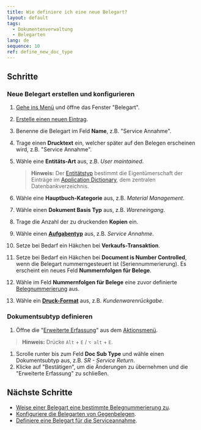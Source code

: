 ```yaml
---
title: Wie definiere ich eine neue Belegart?
layout: default
tags:
  - Dokumentenverwaltung
  - Belegarten
lang: de
sequence: 10
ref: define_new_doc_type
---
```


## Schritte

### Neue Belegart erstellen und konfigurieren
1. [Gehe ins Menü](Menu) und öffne das Fenster "Belegart".
1. [Erstelle einen neuen Eintrag](Neuer_Datensatz_Fenster_Webui).
1. Benenne die Belegart im Feld **Name**, z.B. "Service Annahme".
1. Trage einen **Drucktext** ein, welcher später auf den Belegen erscheinen wird, z.B. "Service Annahme".
1. Wähle eine **Entitäts-Art** aus, z.B. *User maintained*.
    >**Hinweis:** Der <a href="https://wiki.idempiere.org/de/Entit%C3%A4tstyp_(Fenster_ID-381)" title="Entitätstyp | wiki.idempiere.org" target="_blank">Entitätstyp</a> bestimmt die Eigentümerschaft der Einträge im <a href="https://wiki.idempiere.org/de/Application_Dictionary" title="Application Dictionary | wiki.idempiere.org" target="_blank">Application Dictionary</a>, dem zentralen Datenbankverzeichnis.

1. Wähle eine **Hauptbuch-Kategorie** aus, z.B. *Material Management*.
1. Wähle einen **Dokument Basis Typ** aus, z.B. *Wareneingang*.
1. Trage die Anzahl der zu druckenden **Kopien** ein.
1. Wähle einen [**Aufgabentyp**](Aufgabentyp_anlegen) aus, z.B. *Service Annahme*.
1. Setze bei Bedarf ein Häkchen bei **Verkaufs-Transaktion**.
1. Setze bei Bedarf ein Häkchen bei **Document is Number Controlled**, wenn die Belegart nummerngesteuert ist (Seriennummerierung). Es erscheint ein neues Feld **Nummernfolgen für Belege**.
1. Wähle im Feld **Nummernfolgen für Belege** eine zuvor definierte [Belegnummerierung](Belegnummern_definieren) aus.
1. Wähle ein [**Druck-Format**](Druckformat_anlegen) aus, z.B. *Kundenwarenrückgabe*.

### Dokumentsubtyp definieren
1. Öffne die "[Erweiterte Erfassung](Ansichten#erw-erfassung)" aus dem [Aktionsmenü](AktionStarten#aktionsmenue).
 >**Hinweis:** Drücke `Alt` + `E` / `⌥ alt` + `E`.

1. Scrolle runter bis zum Feld **Doc Sub Type** und wähle einen Dokumentsubtyp aus, z.B. *SR - Service Return*.
1. Klicke auf "Bestätigen", um die Änderungen zu übernehmen und die "Erweiterte Erfassung" zu schließen.

## Nächste Schritte
- [Weise einer Belegart eine bestimmte Belegnummerierung zu](Belegart_Belegnummer_zuweisen).
- [Konfiguriere die Belegarten von Gegenbelegen](Gegenbelege_Belegart_konfigurieren).
- [Definiere eine Belegart für die Serviceannahme](Belegart_Service_Annahme).
